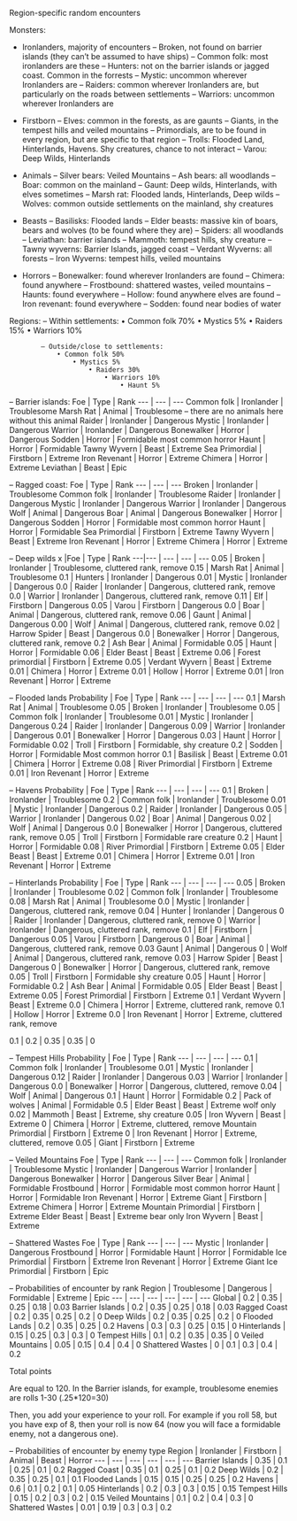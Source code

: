 Region-specific random encounters

Monsters:
- Ironlanders, majority of encounters
– Broken, not found on barrier islands (they can’t be assumed to have ships)
– Common folk: most ironlanders are these
– Hunters: not on the barrier islands or jagged coast. Common in the forrests
– Mystic: uncommon wherever Ironlanders are
– Raiders: common wherever Ironlanders are, but particularly on the roads between settlements
– Warriors: uncommon wherever Ironlanders are

- Firstborn
– Elves: common in the forests, as are gaunts
– Giants, in the tempest hills and veiled mountains
– Primordials, are to be found in every region, but are specific to that region
– Trolls: Flooded Land, Hinterlands, Havens. Shy creatures, chance to not interact
– Varou: Deep Wilds, Hinterlands

- Animals
– Silver bears: Veiled Mountains
– Ash bears: all woodlands
– Boar: common on the mainland
– Gaunt: Deep wilds, Hinterlands, with elves sometimes
– Marsh rat: Flooded lands, Hinterlands, Deep wilds
– Wolves: common outside settlements on the mainland, shy creatures

- Beasts
– Basilisks: Flooded lands
– Elder beasts: massive kin of boars, bears and wolves (to be found where they are)
– Spiders: all woodlands
– Leviathan: barrier islands
– Mammoth: tempest hills, shy creature
– Tawny wyverns: Barrier Islands, jagged coast
– Verdant Wyverns: all forests
– Iron Wyverns: tempest hills, veiled mountains

- Horrors
– Bonewalker: found wherever Ironlanders are found
– Chimera: found anywhere
– Frostbound: shattered wastes, veiled mountains
– Haunts: found everywhere
– Hollow: found anywhere elves are found
– Iron revenant: found everywhere
– Sodden: found near bodies of water

Regions:
– Within settlements:
• Common folk 70%
    • Mystics 5%
        • Raiders 15%
            • Warriors 10%

            – Outside/close to settlements:
                • Common folk 50%
                    • Mystics 5%
                        • Raiders 30%
                            • Warriors 10%
                                • Haunt 5%

– Barrier islands:
Foe | Type | Rank
--- | --- | ---
Common folk | Ironlander | Troublesome
Marsh Rat | Animal | Troublesome – there are no animals here without this animal
Raider | Ironlander | Dangerous
Mystic | Ironlander | Dangerous
Warrior | Ironlander | Dangerous
Bonewalker | Horror | Dangerous
Sodden | Horror | Formidable most common horror
Haunt | Horror | Formidable
Tawny Wyvern | Beast | Extreme
Sea Primordial | Firstborn | Extreme
Iron Revenant | Horror | Extreme
Chimera | Horror | Extreme
Leviathan | Beast | Epic

– Ragged coast:
Foe | Type | Rank
--- | --- | ---
Broken | Ironlander | Troublesome
Common folk | Ironlander | Troublesome
Raider | Ironlander | Dangerous
Mystic | Ironlander | Dangerous
Warrior | Ironlander | Dangerous
Wolf | Animal | Dangerous
Boar | Animal | Dangerous
Bonewalker | Horror | Dangerous
Sodden | Horror | Formidable most common horror
Haunt | Horror | Formidable
Sea Primordial | Firstborn | Extreme
Tawny Wyvern | Beast | Extreme
Iron Revenant | Horror | Extreme
Chimera | Horror | Extreme


– Deep wilds
x |Foe | Type | Rank
---|--- | --- | --- | ---
0.05 | Broken | Ironlander | Troublesome, cluttered rank, remove
0.15 | Marsh Rat | Animal | Troublesome
0.1 | Hunters | Ironlander | Dangerous
0.01 | Mystic | Ironlander | Dangerous
0.0 | Raider | Ironlander | Dangerous, cluttered rank, remove
0.0 | Warrior | Ironlander | Dangerous, cluttered rank, remove
0.11 | Elf | Firstborn | Dangerous
0.05 | Varou | Firstborn | Dangerous
0.0 | Boar | Animal | Dangerous, cluttered rank, remove
0.06 | Gaunt | Animal | Dangerous
0.00 | Wolf | Animal | Dangerous, cluttered rank, remove
0.02 | Harrow Spider | Beast | Dangerous
0.0 | Bonewalker | Horror | Dangerous, cluttered rank, remove
0.2 | Ash Bear | Animal | Formidable
0.05 | Haunt | Horror | Formidable
0.06 | Elder Beast | Beast | Extreme
0.06 | Forest primordial | Firstborn | Extreme
0.05 | Verdant Wyvern | Beast | Extreme
0.01 | Chimera | Horror | Extreme
0.01 | Hollow | Horror | Extreme
0.01 | Iron Revenant | Horror | Extreme

– Flooded lands
Probability | Foe | Type | Rank
--- | --- | --- | ---
0.1 | Marsh Rat | Animal | Troublesome
0.05 | Broken | Ironlander | Troublesome
0.05 | Common folk | Ironlander | Troublesome
0.01 | Mystic | Ironlander | Dangerous
0.24 | Raider | Ironlander | Dangerous
0.09 | Warrior | Ironlander | Dangerous
0.01 | Bonewalker | Horror | Dangerous
0.03 | Haunt | Horror | Formidable
0.02 | Troll | Firstborn | Formidable, shy creature
0.2 | Sodden | Horror | Formidable Most common horror
0.1 | Basilisk | Beast | Extreme
0.01 | Chimera | Horror | Extreme
0.08 | River Primordial | Firstborn | Extreme
0.01 | Iron Revenant | Horror | Extreme

– Havens
Probability | Foe | Type | Rank
--- | --- | --- | ---
0.1 | Broken | Ironlander | Troublesome
0.2 | Common folk | Ironlander | Troublesome
0.01 | Mystic | Ironlander | Dangerous
0.2 | Raider | Ironlander | Dangerous
0.05 | Warrior | Ironlander | Dangerous
0.02 | Boar | Animal | Dangerous
0.02 | Wolf | Animal | Dangerous
0.0 | Bonewalker | Horror | Dangerous, cluttered rank, remove
0.05 | Troll | Firstborn | Formidable rare creature
0.2 | Haunt | Horror | Formidable
0.08 | River Primordial | Firstborn | Extreme
0.05 | Elder Beast | Beast | Extreme
0.01 | Chimera | Horror | Extreme
0.01 | Iron Revenant | Horror | Extreme



– Hinterlands
Probability | Foe | Type | Rank
--- | --- | --- | ---
0.05 | Broken | Ironlander | Troublesome
0.02 | Common folk | Ironlander | Troublesome
0.08 | Marsh Rat | Animal | Troublesome
0.0 | Mystic | Ironlander | Dangerous, cluttered rank, remove
0.04 | Hunter | Ironlander | Dangerous
0 | Raider | Ironlander | Dangerous, cluttered rank, remove
0 | Warrior | Ironlander | Dangerous, cluttered rank, remove
0.1 | Elf | Firstborn | Dangerous
0.05 | Varou | Firstborn | Dangerous
0 | Boar | Animal | Dangerous, cluttered rank, remove
0.03 Gaunt | Animal | Dangerous
0 | Wolf | Animal | Dangerous, cluttered rank, remove
0.03 | Harrow Spider | Beast | Dangerous
0 | Bonewalker | Horror | Dangerous, cluttered rank, remove
0.05 | Troll | Firstborn | Formidable shy creature
0.05 | Haunt | Horror | Formidable
0.2 | Ash Bear | Animal | Formidable
0.05 | Elder Beast | Beast | Extreme
0.05 | Forest Primordial | Firstborn | Extreme
0.1 | Verdant Wyvern | Beast | Extreme
0.0 | Chimera | Horror | Extreme, cluttered rank, remove
0.1 | Hollow | Horror | Extreme
0.0 | Iron Revenant | Horror | Extreme, cluttered rank, remove

0.1 | 0.2 | 0.35 | 0.35 | 0

– Tempest Hills
Probability | Foe | Type | Rank
--- | --- | --- | ---
0.1 | Common folk | Ironlander | Troublesome
0.01 | Mystic | Ironlander | Dangerous
0.12 | Raider | Ironlander | Dangerous
0.03 | Warrior | Ironlander | Dangerous
0.0 | Bonewalker | Horror | Dangerous, cluttered, remove
0.04 | Wolf | Animal | Dangerous
0.1 | Haunt | Horror | Formidable
0.2 | Pack of wolves | Animal | Formidable
0.5 | Elder Beast | Beast | Extreme wolf only
0.02 | Mammoth | Beast | Extreme, shy creature
0.05 | Iron Wyvern | Beast | Extreme
0 | Chimera | Horror | Extreme, cluttered, remove
Mountain Primordial | Firstborn | Extreme
0 | Iron Revenant | Horror | Extreme, cluttered, remove
0.05 | Giant | Firstborn | Extreme

– Veiled Mountains
Foe | Type | Rank
--- | --- | ---
Common folk | Ironlander | Troublesome
Mystic | Ironlander | Dangerous
Warrior | Ironlander | Dangerous
Bonewalker | Horror | Dangerous
Silver Bear | Animal | Formidable
Frostbound | Horror | Formidable most common horror
Haunt | Horror | Formidable
Iron Revenant | Horror | Extreme
Giant | Firstborn | Extreme
Chimera | Horror | Extreme
Mountain Primordial | Firstborn | Extreme
Elder Beast | Beast | Extreme bear only
Iron Wyvern | Beast | Extreme

– Shattered Wastes
Foe | Type | Rank
--- | --- | ---
Mystic | Ironlander | Dangerous
Frostbound | Horror | Formidable
Haunt | Horror | Formidable
Ice Primordial | Firstborn | Extreme
Iron Revenant | Horror | Extreme
Giant Ice Primordial | Firstborn | Epic

– Probabilities of encounter by rank
Region | Troublesome | Dangerous | Formidable | Extreme | Epic
--- | --- | --- | --- | --- | ---
Global | 0.2 | 0.35 | 0.25 | 0.18 | 0.03
Barrier Islands | 0.2 | 0.35 | 0.25 | 0.18 | 0.03
Ragged Coast | 0.2 | 0.35 | 0.25 | 0.2 | 0
Deep Wilds | 0.2 | 0.35 | 0.25 | 0.2 | 0
Flooded Lands | 0.2 | 0.35 | 0.25 | 0.2
Havens | 0.3 | 0.3 | 0.25 | 0.15 | 0
Hinterlands | 0.15 | 0.25 | 0.3 | 0.3 | 0
Tempest Hills | 0.1 | 0.2 | 0.35 | 0.35 | 0
Veiled Mountains | 0.05 | 0.15 | 0.4 | 0.4 | 0
Shattered Wastes | 0 | 0.1 | 0.3 | 0.4 | 0.2

Total points

Are equal to 120. In the Barrier islands, for example, troublesome enemies are rolls 1-30 (.25*120=30)

Then, you add your experience to your roll. For example if you roll 58, but you have exp of 8, then your roll is now 64 (now you will face a formidable enemy, not a dangerous one).

– Probabilities of encounter by enemy type 
Region | Ironlander | Firstborn | Animal | Beast | Horror
--- | --- | --- | --- | --- | ---
Barrier Islands | 0.35 | 0.1 | 0.25 | 0.1 | 0.2
Ragged Coast | 0.35 | 0.1 | 0.25 | 0.1 | 0.2
Deep Wilds | 0.2 | 0.35 | 0.25 | 0.1 | 0.1
Flooded Lands | 0.15 | 0.15 | 0.25 | 0.25 | 0.2
Havens | 0.6 | 0.1 | 0.2 | 0.1 | 0.05
Hinterlands | 0.2 | 0.3 | 0.3 | 0.15 | 0.15
Tempest Hills | 0.15 | 0.2 | 0.3 | 0.2 | 0.15
Veiled Mountains | 0.1 | 0.2 | 0.4 | 0.3 | 0
Shattered Wastes | 0.01 | 0.19 | 0.3 | 0.3 | 0.2
